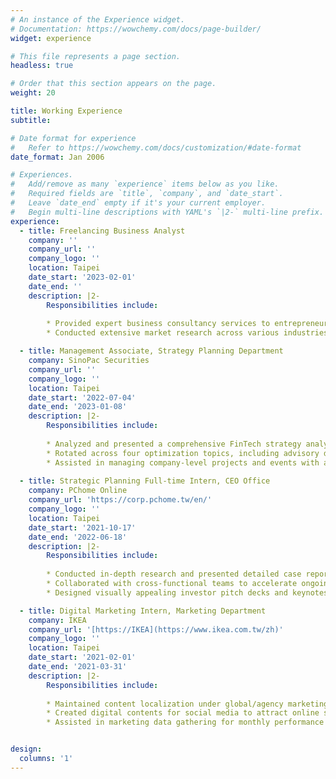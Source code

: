 ```yaml
---
# An instance of the Experience widget.
# Documentation: https://wowchemy.com/docs/page-builder/
widget: experience

# This file represents a page section.
headless: true

# Order that this section appears on the page.
weight: 20

title: Working Experience
subtitle:

# Date format for experience
#   Refer to https://wowchemy.com/docs/customization/#date-format
date_format: Jan 2006

# Experiences.
#   Add/remove as many `experience` items below as you like.
#   Required fields are `title`, `company`, and `date_start`.
#   Leave `date_end` empty if it's your current employer.
#   Begin multi-line descriptions with YAML's `|2-` multi-line prefix.
experience:
  - title: Freelancing Business Analyst
    company: ''
    company_url: ''
    company_logo: ''
    location: Taipei
    date_start: '2023-02-01'
    date_end: ''
    description: |2-
        Responsibilities include:
        
        * Provided expert business consultancy services to entrepreneurs and startups, specializing in business model design and investor pitch decks
        * Conducted extensive market research across various industries to identify opportunities and optimize business strategies

  - title: Management Associate, Strategy Planning Department
    company: SinoPac Securities
    company_url: ''
    company_logo: ''
    location: Taipei
    date_start: '2022-07-04'
    date_end: '2023-01-08'
    description: |2-
        Responsibilities include:
        
        * Analyzed and presented a comprehensive FinTech strategy analysis report to the Chairman and the strategy office, outlining key opportunities and recommendations for improvement
        * Rotated across four optimization topics, including advisory digitalization, sales operations, startup valuation, etc., to identify and implement improvements in various business units
        * Assisted in managing company-level projects and events with a focus on project management and marketing, contributing to the success of high-profile initiatives
  
  - title: Strategic Planning Full-time Intern, CEO Office
    company: PChome Online
    company_url: 'https://corp.pchome.tw/en/'
    company_logo: ''
    location: Taipei
    date_start: '2021-10-17'
    date_end: '2022-06-18'
    description: |2-
        Responsibilities include:
        
        * Conducted in-depth research and presented detailed case reports of competitors and strategic partners to executives, utilizing strategic frameworks and financial analysis to inform decision-making
        * Collaborated with cross-functional teams to accelerate ongoing projects and initiate new partnerships, contributing to the execution of key initiatives.
        * Designed visually appealing investor pitch decks and keynotes for the Executive Assistant to the CEO, effectively communicating the company's vision and strategy to potential investors and partners.

  - title: Digital Marketing Intern, Marketing Department
    company: IKEA
    company_url: '[https://IKEA](https://www.ikea.com.tw/zh)'
    company_logo: ''
    location: Taipei
    date_start: '2021-02-01'
    date_end: '2021-03-31'
    description: |2-
        Responsibilities include:
        
        * Maintained content localization under global/agency marketing campaigns across online channels (web & social)
        * Created digital contents for social media to attract online streams into retail stores, official website, online shops
        * Assisted in marketing data gathering for monthly performance tracking and internal marketing designs


design:
  columns: '1'
---
```

